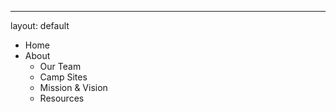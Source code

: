 ---
layout: default
<!DOCTYPE html>
<html>
<head>
    <meta charset="utf-8" />
    <title>NavBar</title>
    <meta name="viewport" content="width=device-width, initial-scale=1">
    <link rel="stylesheet" type="text/css" media="screen" href="style.css" />
    <script src="main.js"></script>
</head>
<body>
    <ul>
        <li><a>Home</a></li>
        <li><a>About</a>
            <ul>
                <li><a>Our Team</a></li>
                <li><a>Camp Sites</a></li>
                <li><a>Mission &amp; Vision</a></li>
                <li><a>Resources</a></li>
            </ul>
        </li>
    </ul>
</body>
</html>
